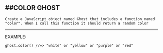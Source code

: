 ##COLOR GHOST
---

```Create a JavaScript object named Ghost that includes a function named "color". When I call this function it should return a random color```

---

EXAMPLE:

    ghost.color() //=> "white" or "yellow" or "purple" or "red"
